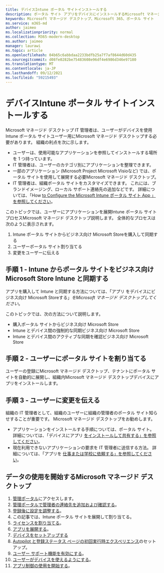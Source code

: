 ```yaml
---
title: デバイスIntune ポータル サイトインストールする
description: ポータル サイト アプリをデバイスにインストールするMicrosoft マネージド デスクトップ情報
keywords: Microsoft マネージド デスクトップ、Microsoft 365、ポータル サイト
ms.service: m365-md
author: jaimeo
ms.localizationpriority: normal
ms.collection: M365-modern-desktop
ms.author: jaimeo
manager: laurawi
ms.topic: article
ms.openlocfilehash: 04b65c6abbdaa2233bdfb25a7f7af8644d60d435
ms.sourcegitcommit: d08fe0282be75483608e96df4e6986d346e97180
ms.translationtype: MT
ms.contentlocale: ja-JP
ms.lasthandoff: 09/12/2021
ms.locfileid: "59215493"
---
```

# <a name="install-intune-company-portal-on-devices"></a>デバイスIntune ポータル サイトインストールする

Microsoft マネージド デスクトップ IT 管理者は、ユーザーがデバイスを使用Intune ポータル サイトユーザー用にMicrosoft マネージド デスクトップする必要があります。 組織の利点を次に示します。
- ユーザーは、使用可能なアプリケーションを参照してインストールする場所を 1 つ持っています。 
- IT 管理者は、ユーザーのカテゴリ別にアプリケーションを整理できます。  
- 一部のアプリケーション (Microsoft Project Microsoft Visioなど) では、ポータル サイトを使用して展開する必要Microsoft マネージド デスクトップ。
- IT 管理者は、組織ポータル サイトをカスタマイズできます。 これには、ブランドイメージング、ローカル サポート連絡先の追加などです。 詳細については、「How [to Configure the Microsoft Intune ポータル サイト App 」を参照してください](/intune/company-portal-app)。   

このトピックでは、ユーザーにアプリケーションを展開Intune ポータル サイトプロセスMicrosoft マネージド デスクトップ説明します。 全体的なプロセスは次のように表示されます。
1. Intune ポータル サイトからビジネス向け Microsoft Storeを購入して同期する
2. ユーザーポータル サイト割り当てる
3. 変更をユーザーに伝える

## <a name="step-1---purchase-company-portal-from-microsoft-store-for-business-and-sync-with-intune"></a>手順 1 - Intune からポータル サイトをビジネス向け Microsoft Store Intune と同期する
アプリを購入して Intune と同期する方法については、「アプリ [](deploy-apps.md#msfb-apps)をデバイスにビジネス向け Microsoft Storeする」*をMicrosoft マネージド デスクトップしてください*。

このトピックでは、次の方法について説明します。 
- 購入ポータル サイトからビジネス向け Microsoft Store 
- Intune とデバイス間の強制的な同期ビジネス向け Microsoft Store
- Intune とデバイス間のアクティブな同期を確認ビジネス向け Microsoft Store 

## <a name="step-2---assign-company-portal-to-your-users"></a>手順 2 - ユーザーにポータル サイトを割り当てる
ユーザーの登録にMicrosoft マネージド デスクトップ、テナントにポータル サイトを自動的に展開し、組織内Microsoft マネージド デスクトップデバイスにアプリをインストールします。

## <a name="step-3---communicate-change-to-your-users"></a>手順 3 - ユーザーに変更を伝える
組織の IT 管理者として、組織のユーザーに組織の管理者のポータル サイト知らせすることが重要です。 Microsoft マネージド デスクトップをお勧めします。
- アプリケーションをインストールする手順については、ポータル サイト。 詳細については、「デバイスにアプリ [をインストールして共有する」を参照してください](/intune-user-help/install-apps-cpapp-windows)。
- 現在利用できないアプリケーションの要求を IT 管理者に送信する方法。 詳細については、「アプリを [仕事または学校に依頼する」を参照してください](/intune-user-help/install-apps-cpapp-windows#request-an-app-for-work-or-school)。  

## <a name="steps-to-get-started-with-microsoft-managed-desktop"></a>データの使用を開始するMicrosoft マネージド デスクトップ

1. [管理ポータル](access-admin-portal.md)にアクセスします。
1. [管理ポータルで管理者の連絡先を追加および確認する](add-admin-contacts.md)。
1. [登録後に設定を調整する](conditional-access.md)。
1. この記事では、Intune ポータル サイトを展開して割り当てる。
1. [ライセンスを割り当てる](assign-licenses.md)。
1. [アプリを展開する](deploy-apps.md)。
1. [デバイスをセットアップする](set-up-devices.md)
1. [Autopilot と登録ステータス ページの初回実行時エクスペリエンス](esp-first-run.md)のセットアップ。
1. [ユーザー サポート機能を有効にする](enable-support.md)。
1. [ユーザーがデバイスを使えるようにする](get-started-devices.md)。
1. [アプリ制御の使用を開始する](get-started-app-control.md)。

